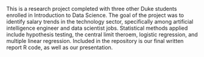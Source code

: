 This is a research project completed with three other Duke students enrolled in Introduction to Data Science. The goal of the project was to identify salary trends in the technology sector, specifically among artificial intelligence engineer and data scientist jobs. Statistical methods applied include hypothesis testing, the central limit theroem, logistic regression, and multiple linear regression. Included in the repository is our final written report R code, as well as our presentation.

